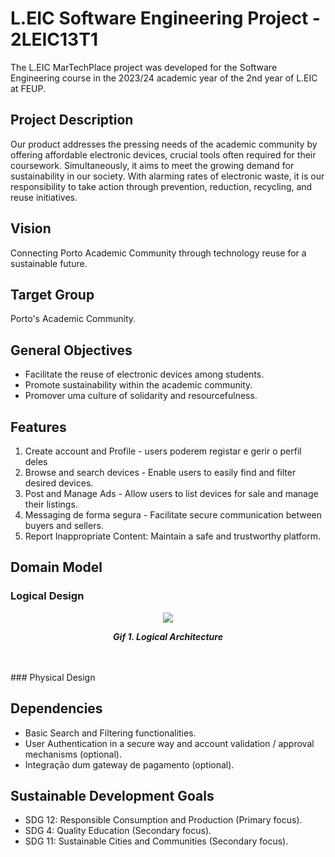 # L.EIC Software Engineering Project - 2LEIC13T1

The L.EIC MarTechPlace project was developed for the Software Engineering course in the 2023/24 academic year of the 2nd year of L.EIC at FEUP.

## Project Description

Our product addresses the pressing needs of the academic community by offering affordable electronic devices, crucial tools often required for their coursework. Simultaneously, it aims to meet the growing demand for sustainability in our society. With alarming rates of electronic waste, it is our responsibility to take action through prevention, reduction, recycling, and reuse initiatives.


## Vision

Connecting Porto Academic Community through technology reuse for a sustainable future.

## Target Group

Porto's Academic Community.

## General Objectives

- Facilitate the reuse of electronic devices among students.
- Promote sustainability within the academic community.
- Promover uma culture of solidarity and resourcefulness.

## Features

1. Create account and Profile - users poderem registar e gerir o perfil deles
2. Browse and search devices - Enable users to easily find and filter desired devices.
3. Post and Manage Ads - Allow users to list devices for sale and manage their listings.
4. Messaging de forma segura - Facilitate secure communication between buyers and sellers.
5. Report Inappropriate Content: Maintain a safe and trustworthy platform.

## Domain Model

### Logical Design
<p align="center" justify="center">
  <img src="docs/Logical1.png"/>
</p>
<p align="center">
  <b><i>Gif 1. Logical Architecture</i></b>
</p>
<br>
<br />
### Physical Design 

## Dependencies

- Basic Search and Filtering functionalities.
- User Authentication in a secure way and account validation / approval mechanisms (optional).
- Integração dum gateway de pagamento (optional).

## Sustainable Development Goals

- SDG 12: Responsible Consumption and Production (Primary focus).
- SDG 4: Quality Education (Secondary focus).
- SDG 11: Sustainable Cities and Communities (Secondary focus).






